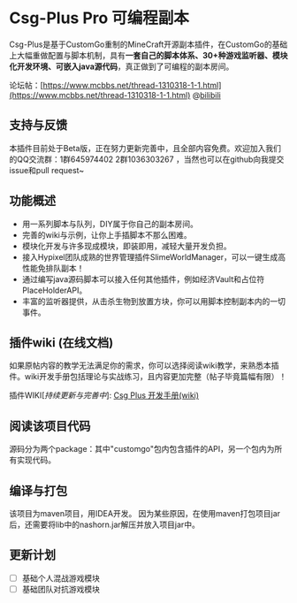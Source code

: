 # Csg-Plus Pro 可编程副本
Csg-Plus是基于CustomGo重制的MineCraft开源副本插件，在CustomGo的基础上大幅重做配置与脚本机制，具有**一套自己的脚本体系、30+种游戏监听器、模块化开发环境、可嵌入java源代码**，真正做到了可编程的副本房间。

论坛帖：[https://www.mcbbs.net/thread-1310318-1-1.html](https://www.mcbbs.net/thread-1310318-1-1.html)
@[bilibili](https://www.bilibili.com/video/av90909994)

## 支持与反馈
本插件目前处于Beta版，正在努力更新完善中，且全部内容免费。欢迎加入我们的QQ交流群：1群645974402  2群1036303267 ，当然也可以在github向我提交issue和pull request~

## 功能概述
- 用一系列脚本与队列，DIY属于你自己的副本房间。
- 完善的wiki与示例，让你上手插脚本不那么困难。
- 模块化开发与许多现成模块，即装即用，减轻大量开发负担。
- 接入Hypixel团队成熟的世界管理插件SlimeWorldManager，可以一键生成高性能免排队副本！
- 通过编写java源码脚本可以接入任何其他插件，例如经济Vault和占位符PlaceHolderAPI。
- 丰富的监听器提供，从击杀生物到放置方块，你可以用脚本控制副本内的一切事件。


## 插件wiki (在线文档)
如果原帖内容的教学无法满足你的需求，你可以选择阅读wiki教学，来熟悉本插件。wiki开发手册包括理论与实战练习，且内容更加完整（帖子毕竟篇幅有限）！

插件WIKI[*持续更新与完善中*]: [Csg Plus 开发手册(wiki)](https://www.kancloud.cn/yan_ice/csg-plus-doc/2723886)

## 阅读该项目代码
源码分为两个package：其中"customgo"包内包含插件的API，另一个包内为所有实现代码。

## 编译与打包
该项目为maven项目，用IDEA开发。
因为某些原因，在使用maven打包项目jar后，还需要将lib中的nashorn.jar解压并放入项目jar中。

## 更新计划
- [ ] 基础个人混战游戏模块
- [ ] 基础团队对抗游戏模块
